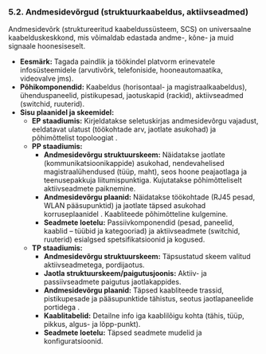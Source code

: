 ### 5.2. Andmesidevõrgud (struktuurkaabeldus, aktiivseadmed)

Andmesidevõrk (struktureeritud kaabeldussüsteem, SCS) on universaalne kaabelduskeskkond, mis võimaldab edastada andme-, kõne- ja muid signaale hoonesiseselt.

* **Eesmärk:** Tagada paindlik ja töökindel platvorm erinevatele infosüsteemidele (arvutivõrk, telefoniside, hooneautomaatika, videovalve jms).
* **Põhikomponendid:** Kaabeldus (horisontaal- ja magistraalkaabeldus), ühenduspaneelid, pistikupesad, jaotuskapid (rackid), aktiivseadmed (switchid, ruuterid).
* **Sisu plaanidel ja skeemidel:**
  * **EP staadiumis:** Kirjeldatakse seletuskirjas andmesidevõrgu vajadust, eeldatavat ulatust (töökohtade arv, jaotlate asukohad) ja põhimõttelist topoloogiat .
  * **PP staadiumis:** 
    * **Andmesidevõrgu struktuurskeem:** Näidatakse jaotlate (kommunikatsioonikappide) asukohad, nendevahelised magistraalühendused (tüüp, maht), seos hoone peajaotlaga ja teenusepakkuja liitumispunktiga. Kujutatakse põhimõtteliselt aktiivseadmete paiknemine.
    * **Andmesidevõrgu plaanid:** Näidatakse töökohtade (RJ45 pesad, WLAN pääsupunktid) ja jaotlate täpsed asukohad korruseplaanidel . Kaabliteede põhimõtteline kulgemine.
    * **Seadmete loetelu:** Passiivkomponendid (pesad, paneelid, kaablid – tüübid ja kategooriad) ja aktiivseadmete (switchid, ruuterid) esialgsed spetsifikatsioonid ja kogused.
  * **TP staadiumis:** 
    * **Andmesidevõrgu struktuurskeem:** Täpsustatud skeem valitud aktiivseadmetega, pordijaotus.
    * **Jaotla struktuurskeem/paigutusjoonis:** Aktiiv- ja passiivseadmete paigutus jaotlakappides.
    * **Andmesidevõrgu plaanid:** Täpsed kaabliteede trassid, pistikupesade ja pääsupunktide tähistus, seotus jaotlapaneelide portidega .
    * **Kaablitabelid:** Detailne info iga kaablilõigu kohta (tähis, tüüp, pikkus, algus- ja lõpp-punkt).
    * **Seadmete loetelu:** Täpsed seadmete mudelid ja konfiguratsioonid.